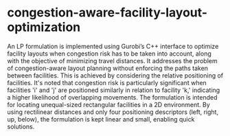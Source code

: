 # congestion-aware-facility-layout-optimization
 An LP formulation is implemented using Gurobi’s C++ interface to optimize facility layouts when congestion risk has to be taken into account, along with the objective of minimizing travel distances. It addresses the problem of congestion-aware layout planning without enforcing the paths taken between facilities. This is achieved by considering the relative positioning of facilities. It's noted that congestion risk is particularly significant when facilities 'i' and 'j' are positioned similarly in relation to facility 'k,' indicating a higher likelihood of overlapping movements.
The formulation is intended for locating unequal-sized rectangular facilities in a 2D environment. By using rectilinear distances and only four positioning descriptors (left, right, up, below), the formulation is kept linear and small, enabling quick solutions.
